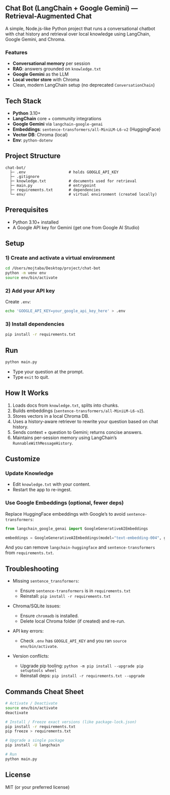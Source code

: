## Chat Bot (LangChain + Google Gemini) — Retrieval-Augmented Chat

A simple, Node.js-like Python project that runs a conversational chatbot with chat history and retrieval over local knowledge using LangChain, Google Gemini, and Chroma.

### Features
- **Conversational memory** per session
- **RAG**: answers grounded on `knowledge.txt`
- **Google Gemini** as the LLM
- **Local vector store** with Chroma
- Clean, modern LangChain setup (no deprecated `ConversationChain`)

## Tech Stack
- **Python** 3.10+
- **LangChain** core + community integrations
- **Google Gemini** via `langchain-google-genai`
- **Embeddings**: `sentence-transformers/all-MiniLM-L6-v2` (HuggingFace)
- **Vector DB**: Chroma (local)
- **Env**: `python-dotenv`

## Project Structure
```text
chat-bot/
  ├─ .env                   # holds GOOGLE_API_KEY
  ├─ .gitignore
  ├─ knowledge.txt          # documents used for retrieval
  ├─ main.py                # entrypoint
  ├─ requirements.txt       # dependencies
  └─ env/                   # virtual environment (created locally)
```

## Prerequisites
- Python 3.10+ installed
- A Google API key for Gemini (get one from Google AI Studio)

## Setup

### 1) Create and activate a virtual environment
```bash
cd /Users/mojtaba/Desktop/project/chat-bot
python -m venv env
source env/bin/activate
```

### 2) Add your API key
Create `.env`:
```bash
echo 'GOOGLE_API_KEY=your_google_api_key_here' > .env
```

### 3) Install dependencies
```bash
pip install -r requirements.txt
```

## Run
```bash
python main.py
```
- Type your question at the prompt.
- Type `exit` to quit.

## How It Works
1. Loads docs from `knowledge.txt`, splits into chunks.
2. Builds embeddings (`sentence-transformers/all-MiniLM-L6-v2`).
3. Stores vectors in a local Chroma DB.
4. Uses a history-aware retriever to rewrite your question based on chat history.
5. Sends context + question to Gemini; returns concise answers.
6. Maintains per-session memory using LangChain’s `RunnableWithMessageHistory`.

## Customize

### Update Knowledge
- Edit `knowledge.txt` with your content.
- Restart the app to re-ingest.

### Use Google Embeddings (optional, fewer deps)
Replace HuggingFace embeddings with Google’s to avoid `sentence-transformers`:
```python
from langchain_google_genai import GoogleGenerativeAIEmbeddings

embeddings = GoogleGenerativeAIEmbeddings(model="text-embedding-004", google_api_key=os.getenv("GOOGLE_API_KEY"))
```
And you can remove `langchain-huggingface` and `sentence-transformers` from `requirements.txt`.

## Troubleshooting

- Missing `sentence_transformers`:
  - Ensure `sentence-transformers` is in `requirements.txt`
  - Reinstall: `pip install -r requirements.txt`

- Chroma/SQLite issues:
  - Ensure `chromadb` is installed.
  - Delete local Chroma folder (if created) and re-run.

- API key errors:
  - Check `.env` has `GOOGLE_API_KEY` and you ran `source env/bin/activate`.

- Version conflicts:
  - Upgrade pip tooling: `python -m pip install --upgrade pip setuptools wheel`
  - Reinstall deps: `pip install -r requirements.txt --upgrade`

## Commands Cheat Sheet
```bash
# Activate / Deactivate
source env/bin/activate
deactivate

# Install / Freeze exact versions (like package-lock.json)
pip install -r requirements.txt
pip freeze > requirements.txt

# Upgrade a single package
pip install -U langchain

# Run
python main.py
```

## License
MIT (or your preferred license)


